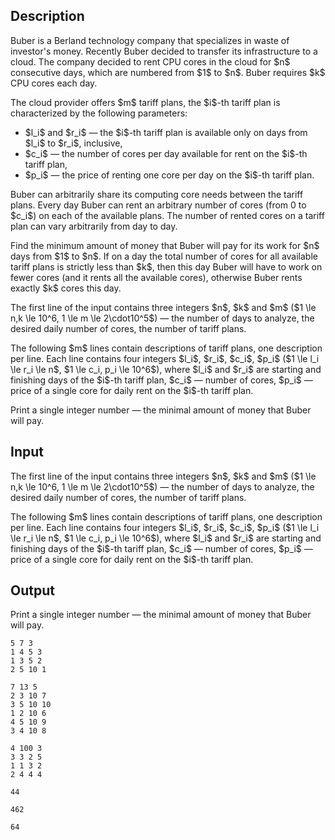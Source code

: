 ## Description

<div><p>Buber is a Berland technology company that specializes in waste of investor's money. Recently Buber decided to transfer its infrastructure to a cloud. The company decided to rent CPU cores in the cloud for $n$ consecutive days, which are numbered from $1$ to $n$. Buber requires $k$ CPU cores each day.</p><p>The cloud provider offers $m$ tariff plans, the $i$-th tariff plan is characterized by the following parameters:</p><ul> <li> $l_i$ and $r_i$ — the $i$-th tariff plan is available only on days from $l_i$ to $r_i$, inclusive, </li><li> $c_i$ — the number of cores per day available for rent on the $i$-th tariff plan, </li><li> $p_i$ — the price of renting one core per day on the $i$-th tariff plan. </li></ul><p>Buber can arbitrarily share its computing core needs between the tariff plans. Every day Buber can rent an arbitrary number of cores (from 0 to $c_i$) on each of the available plans. The number of rented cores on a tariff plan can vary arbitrarily from day to day.</p><p>Find the minimum amount of money that Buber will pay for its work for $n$ days from $1$ to $n$. If on a day the total number of cores for all available tariff plans is strictly less than $k$, then this day Buber will have to work on fewer cores (and it rents all the available cores), otherwise Buber rents exactly $k$ cores this day.</p></div><div class="input-specification"><p>The first line of the input contains three integers $n$, $k$ and $m$ ($1 \le n,k \le 10^6, 1 \le m \le 2\cdot10^5$) — the number of days to analyze, the desired daily number of cores, the number of tariff plans.</p><p>The following $m$ lines contain descriptions of tariff plans, one description per line. Each line contains four integers $l_i$, $r_i$, $c_i$, $p_i$ ($1 \le l_i \le r_i \le n$, $1 \le c_i, p_i \le 10^6$), where $l_i$ and $r_i$ are starting and finishing days of the $i$-th tariff plan, $c_i$ — number of cores, $p_i$ — price of a single core for daily rent on the $i$-th tariff plan.</p></div><div class="output-specification"><p>Print a single integer number — the minimal amount of money that Buber will pay.</p></div>

## Input

<p>The first line of the input contains three integers $n$, $k$ and $m$ ($1 \le n,k \le 10^6, 1 \le m \le 2\cdot10^5$) — the number of days to analyze, the desired daily number of cores, the number of tariff plans.</p><p>The following $m$ lines contain descriptions of tariff plans, one description per line. Each line contains four integers $l_i$, $r_i$, $c_i$, $p_i$ ($1 \le l_i \le r_i \le n$, $1 \le c_i, p_i \le 10^6$), where $l_i$ and $r_i$ are starting and finishing days of the $i$-th tariff plan, $c_i$ — number of cores, $p_i$ — price of a single core for daily rent on the $i$-th tariff plan.</p>

## Output

<p>Print a single integer number — the minimal amount of money that Buber will pay.</p>





```input1
5 7 3
1 4 5 3
1 3 5 2
2 5 10 1

```




```input2
7 13 5
2 3 10 7
3 5 10 10
1 2 10 6
4 5 10 9
3 4 10 8

```




```input3
4 100 3
3 3 2 5
1 1 3 2
2 4 4 4

```




```output1
44

```




```output2
462

```




```output3
64

```


